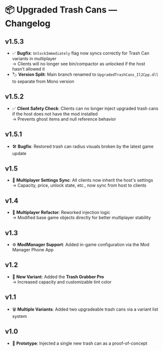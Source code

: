 # 📦 Upgraded Trash Cans — Changelog

## v1.5.3
- ✅ **Bugfix**: `UnlockImmediately` flag now syncs correctly for Trash Can variants in multiplayer  
  → Clients will no longer see bin/compactor as unlocked if the host hasn’t allowed it
- 🏷️ **Version Split**: Main branch renamed to `UpgradedTrashCans_Il2Cpp.dll` to separate from Mono version

## v1.5.2
- ✅ **Client Safety Check**: Clients can no longer inject upgraded trash cans if the host does not have the mod installed  
  → Prevents ghost items and null reference behavior

## v1.5.1
- 🛠️ **Bugfix**: Restored trash can radius visuals broken by the latest game update

## v1.5
- 🔄 **Multiplayer Settings Sync**: All clients now inherit the host's settings  
  → Capacity, price, unlock state, etc., now sync from host to clients

## v1.4
- 🔁 **Multiplayer Refactor**: Reworked injection logic  
  → Modified base game objects directly for better multiplayer stability

## v1.3
- ⚙️ **ModManager Support**: Added in-game configuration via the Mod Manager Phone App

## v1.2
- 🤖 **New Variant**: Added the **Trash Grabber Pro**  
  → Increased capacity and customizable tint color

## v1.1
- 🗑️ **Multiple Variants**: Added two upgradeable trash cans via a variant list system

## v1.0
- 🧪 **Prototype**: Injected a single new trash can as a proof-of-concept
